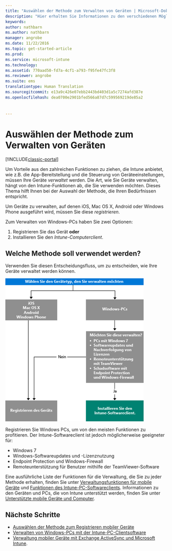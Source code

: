 ```yaml
---
title: "Auswählen der Methode zum Verwalten von Geräten | Microsoft-Dokumentation"
description: "Hier erhalten Sie Informationen zu den verschiedenen Möglichkeiten, mit denen Sie Geräte registrieren und verwalten können."
keywords: 
author: nathbarn
ms.author: nathbarn
manager: angrobe
ms.date: 11/22/2016
ms.topic: get-started-article
ms.prod: 
ms.service: microsoft-intune
ms.technology: 
ms.assetid: 770aad50-fd7a-4cf1-a793-f95fe47fc3f8
ms.reviewer: angrobe
ms.suite: ems
translationtype: Human Translation
ms.sourcegitcommit: e13a9c426e07ebb2443bd403d1a5c7274afd387e
ms.openlocfilehash: dea0700e2901bfed566a87d7c599569219de85a2


---
```


# <a name="choose-how-to-manage-devices"></a>Auswählen der Methode zum Verwalten von Geräten

[!INCLUDE[classic-portal](../includes/classic-portal.md)]

Um Vorteile aus den zahlreichen Funktionen zu ziehen, die Intune anbietet, wie z.B. die App-Bereitstellung und die Steuerung von Geräteeinstellungen, müssen Ihre Geräte *verwaltet* werden. Die Art, wie Sie Geräte verwalten, hängt von den Intune-Funktionen ab, die Sie verwenden möchten. Dieses Thema hilft Ihnen bei der Auswahl der Methode, die Ihren Bedürfnissen entspricht.

Um Geräte zu verwalten, auf denen iOS, Mac OS X, Android oder Windows Phone ausgeführt wird, müssen Sie diese *registrieren*.

Zum Verwalten von Windows-PCs haben Sie zwei Optionen:

1. Registrieren Sie das Gerät **oder**
2. Installieren Sie den *Intune-Computerclient*.

## <a name="decide-which-method-to-use"></a>Welche Methode soll verwendet werden?
Verwenden Sie diesen Entscheidungsfluss, um zu entscheiden, wie Ihre Geräte verwaltet werden können.

![Decision flow for how to get your devices managed.](./media/choose-manage-method.png)

Registrieren Sie Windows PCs, um von den meisten Funktionen zu profitieren. Der Intune-Softwareclient ist jedoch möglicherweise geeigneter für:

- Windows 7
- Windows-Softwareupdates und -Lizenznutzung
- Endpoint Protection und Windows-Firewall
- Remoteunterstützung für Benutzer mithilfe der TeamViewer-Software

Eine ausführliche Liste der Funktionen für die Verwaltung, die Sie zu jeder Methode erhalten, finden Sie unter [Verwaltungsfunktionen für mobile Geräte](mobile-device-management-capabilities-in-microsoft-intune.md) und [Funktionen des Intune-PC-Softwareclients](windows-pc-management-capabilities-in-microsoft-intune.md).
Informationen zu den Geräten und PCs, die von Intune unterstützt werden, finden Sie unter [Unterstützte mobile Geräte und Computer](https://docs.microsoft.com/intune/get-started/what-to-know-before-you-start-microsoft-intune#intune-supported-devices).

## <a name="next-steps"></a>Nächste Schritte

- [Auswählen der Methode zum Registrieren mobiler Geräte](/intune/get-started/choose-how-to-enroll-devices1)
- [Verwalten von Windows-PCs mit der Intune-PC-Clientsoftware](/intune/deploy-use/manage-windows-pcs-with-microsoft-intune)
- [Verwaltung mobiler Geräte mit Exchange ActiveSync und Microsoft Intune](/intune/deploy-use/mobile-device-management-with-exchange-activesync-and-microsoft-intune).



<!--HONumber=Dec16_HO3-->


